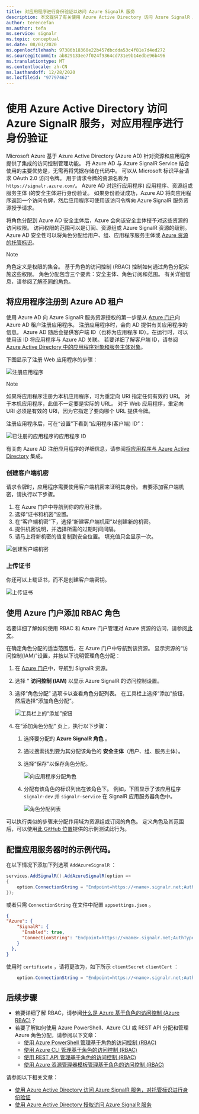 ```yaml
---
title: 对应用程序进行身份验证以访问 Azure SignalR 服务
description: 本文提供了有关使用 Azure Active Directory 访问 Azure SignalR 服务对应用程序进行身份验证的信息
author: terencefan
ms.author: tefa
ms.service: signalr
ms.topic: conceptual
ms.date: 08/03/2020
ms.openlocfilehash: 97386b18360e22b457dbcdda53c4f81e7d4ed272
ms.sourcegitcommit: ab829133ee7f024f9364cd731e9b14edbe96b496
ms.translationtype: MT
ms.contentlocale: zh-CN
ms.lasthandoff: 12/28/2020
ms.locfileid: "97797462"
---
```

# <a name="authenticate-an-application-with-azure-active-directory-to-access-azure-signalr-service"></a>使用 Azure Active Directory 访问 Azure SignalR 服务，对应用程序进行身份验证
Microsoft Azure 基于 Azure Active Directory (Azure AD) 针对资源和应用程序提供了集成的访问控制管理功能。 将 Azure AD 与 Azure SignalR Service 结合使用的主要优势是，无需再将凭据存储在代码中。 可以从 Microsoft 标识平台请求 OAuth 2.0 访问令牌。 用于请求令牌的资源名称为 `https://signalr.azure.com/`。 Azure AD 对运行应用程序) 应用程序、资源组或服务主体 (的安全主体进行身份验证。 如果身份验证成功，Azure AD 将向应用程序返回一个访问令牌，然后应用程序可使用该访问令牌向 Azure SignalR 服务资源授予请求。

将角色分配到 Azure AD 安全主体后，Azure 会向该安全主体授予对这些资源的访问权限。 访问权限的范围可以是订阅、资源组或 Azure SignalR 资源的级别。 Azure AD 安全性可以将角色分配给用户、组、应用程序服务主体或 [Azure 资源的托管标识](../active-directory/managed-identities-azure-resources/overview.md)。 

> [!NOTE]
> 角色定义是权限的集合。 基于角色的访问控制 (RBAC) 控制如何通过角色分配实施这些权限。 角色分配包含三个要素：安全主体、角色订阅和范围。 有关详细信息，请参阅[了解不同的角色](../role-based-access-control/overview.md)。

## <a name="register-your-application-with-an-azure-ad-tenant"></a>将应用程序注册到 Azure AD 租户
使用 Azure AD 向 Azure SignalR 服务资源授权的第一步是从 [Azure 门户](https://portal.azure.com/)向 Azure AD 租户注册应用程序。 注册应用程序时，会向 AD 提供有关应用程序的信息。 Azure AD 随后会提供客户端 ID（也称为应用程序 ID）。在运行时，可以使用该 ID 将应用程序与 Azure AD 关联。 若要详细了解客户端 ID，请参阅 [Azure Active Directory 中的应用程序对象和服务主体对象](../active-directory/develop/app-objects-and-service-principals.md)。 

下图显示了注册 Web 应用程序的步骤：

![注册应用程序](./media/authenticate/app-registrations-register.png)

> [!Note]
> 如果将应用程序注册为本机应用程序，可为重定向 URI 指定任何有效的 URI。 对于本机应用程序，此值不一定要是实际的 URL。 对于 Web 应用程序，重定向 URI 必须是有效的 URI，因为它指定了要向哪个 URL 提供令牌。

注册应用程序后，可在“设置”下看到“应用程序(客户端) ID”：

![已注册的应用程序的应用程序 ID](./media/authenticate/application-id.png)

有关向 Azure AD 注册应用程序的详细信息，请参阅[将应用程序与 Azure Active Directory](../active-directory/develop/quickstart-register-app.md) 集成。


### <a name="create-a-client-secret"></a>创建客户端机密   
请求令牌时，应用程序需要使用客户端机密来证明其身份。 若要添加客户端机密，请执行以下步骤。

1. 在 Azure 门户中导航到你的应用注册。
1. 选择“证书和机密”设置。
1. 在“客户端机密”下，选择“新建客户端机密”以创建新的机密。 
1. 提供机密说明，并选择所需的过期时间间隔。
1. 请马上将新机密的值复制到安全位置。 填充值只会显示一次。

![创建客户端机密](./media/authenticate/client-secret.png)

### <a name="upload-a-certificate"></a>上传证书

你还可以上载证书，而不是创建客户端密钥。

![上传证书](./media/authenticate/certification.png)

## <a name="add-rbac-roles-using-the-azure-portal"></a>使用 Azure 门户添加 RBAC 角色  
若要详细了解如何使用 RBAC 和 Azure 门户管理对 Azure 资源的访问，请参阅[此文](..//role-based-access-control/role-assignments-portal.md)。 

在确定角色分配的适当范围后，在 Azure 门户中导航到该资源。 显示资源的“访问控制(IAM)”设置，并按以下说明管理角色分配：

1. 在 [Azure 门户](https://portal.azure.com/)中，导航到 SignalR 资源。
1. 选择 " **访问控制 (IAM)** 以显示 Azure SignalR 的访问控制设置。 
1. 选择“角色分配”  选项卡以查看角色分配列表。 在工具栏上选择“添加”按钮，然后选择“添加角色分配”。 

    ![工具栏上的“添加”按钮](./media/authenticate/role-assignments-add-button.png)

1. 在“添加角色分配”  页上，执行以下步骤：
    1. 选择要分配的 **Azure SignalR 角色** 。 
    1. 通过搜索找到要为其分配该角色的 **安全主体**（用户、组、服务主体）。
    1. 选择“保存”以保存角色分配。 

        ![向应用程序分配角色](./media/authenticate/assign-role-to-application.png)

    1. 分配有该角色的标识列出在该角色下。 例如，下图显示了该应用程序 `signalr-dev` 并 `signalr-service` 在 SignalR 应用服务器角色中。 
        
        ![角色分配列表](./media/authenticate/role-assignment-list.png)

可以执行类似的步骤来分配作用域为资源组或订阅的角色。 定义角色及其范围后，可以使用[此 GitHub 位置](https://github.com/Azure/azure-event-hubs/tree/master/samples/DotNet/Microsoft.Azure.EventHubs/Rbac)提供的示例测试此行为。

## <a name="sample-codes-while-configuring-your-app-server"></a>配置应用服务器时的示例代码。

在以下情况下添加下列选项 `AddAzureSignalR` ：

```C#
services.AddSignalR().AddAzureSignalR(option =>
{
    option.ConnectionString = "Endpoint=https://<name>.signalr.net;AuthType=aad;clientId=<clientId>;clientSecret=<clientSecret>;tenantId=<tenantId>";
});
```

或者只需 `ConnectionString` 在文件中配置 `appsettings.json` 。

```json
{
"Azure": {
    "SignalR": {
      "Enabled": true,
      "ConnectionString": "Endpoint=https://<name>.signalr.net;AuthType=aad;clientId=<clientId>;clientSecret=<clientSecret>;tenantId=<tenantId>"
    }
  },
}
```

使用时 `certificate` ，请将更改为，如下所示 `clientSecret` `clientCert` ：

```C#
    option.ConnectionString = "Endpoint=https://<name>.signalr.net;AuthType=aad;clientId=<clientId>;clientCert=<clientCertFilepath>;tenantId=<tenantId>";
```

## <a name="next-steps"></a>后续步骤
- 若要详细了解 RBAC，请参阅[什么是 Azure 基于角色的访问控制 (Azure RBAC)](../role-based-access-control/overview.md)？
- 若要了解如何使用 Azure PowerShell、Azure CLI 或 REST API 分配和管理 Azure 角色分配，请参阅以下文章：
    - [使用 Azure PowerShell 管理基于角色的访问控制 (RBAC)](../role-based-access-control/role-assignments-powershell.md)  
    - [使用 Azure CLI 管理基于角色的访问控制 (RBAC)](../role-based-access-control/role-assignments-cli.md)
    - [使用 REST API 管理基于角色的访问控制 (RBAC)](../role-based-access-control/role-assignments-rest.md)
    - [使用 Azure 资源管理器模板管理基于角色的访问控制 (RBAC)](../role-based-access-control/role-assignments-template.md)

请参阅以下相关文章：
- [使用 Azure Active Directory 访问 Azure SignalR 服务，对托管标识进行身份验证](authenticate-managed-identity.md)
- [使用 Azure Active Directory 授权访问 Azure SignalR 服务](authorize-access-azure-active-directory.md)